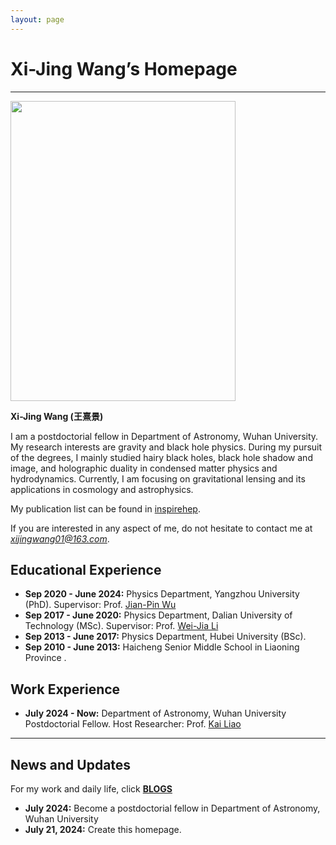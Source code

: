 ```yaml
---
layout: page
---
```


# Xi-Jing Wang’s Homepage

<hr>

<img src="https://wxj-gravity.github.io/caihanlin.png" class="floatpic" width="360" height="480">

**Xi-Jing Wang (王熹景)**

I am a postdoctorial fellow in Department of Astronomy, Wuhan University. My research interests are gravity and black hole physics. During my pursuit of the degrees, I mainly studied hairy black holes, black hole shadow and image, and holographic duality in condensed matter physics and hydrodynamics. Currently, I am focusing on gravitational lensing and its applications in cosmology and astrophysics.

My publication list can be found in [inspirehep](https://inspirehep.net/authors/1899373?ui-citation-summary=true).

If you are interested in any aspect of me, do not hesitate to contact me at *xijingwang01@163.com*.

## Educational Experience 

- **Sep 2020 - June 2024:** Physics Department, Yangzhou University (PhD).  Supervisor: Prof. [Jian-Pin Wu](https://wlxy.yzu.edu.cn/info/1091/7504.htm)
- **Sep 2017 - June 2020:** Physics Department, Dalian University of Technology (MSc). Supervisor: Prof. [Wei-Jia Li](https://faculty.dlut.edu.cn/liweijia/zh_CN/index.htm)
- **Sep 2013 - June 2017:** Physics Department, Hubei University (BSc).
- **Sep 2010 - June 2013:** Haicheng Senior Middle School in Liaoning Province .

## Work Experience

- **July 2024 - Now:** Department of Astronomy, Wuhan University
  Postdoctorial Fellow. Host Researcher: Prof. [Kai Liao](https://jszy.whu.edu.cn/liaokai_lensing/zh_CN/index.htm)
  
---


## News and Updates
 For my work and daily life, click [**BLOGS**](https://wxj-gravity.github.io//blogs/)

- **July 2024:** Become a postdoctorial fellow in Department of Astronomy, Wuhan University
- **July 21, 2024:** Create this homepage.


